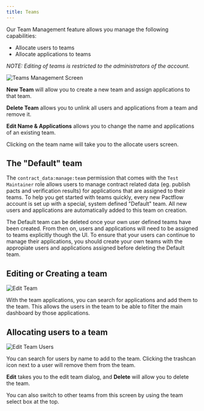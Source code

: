 ```yaml
---
title: Teams
---
```


Our Team Management feature allows you manage the following capabilities:

* Allocate users to teams
* Allocate applications to teams

_NOTE: Editing of teams is restricted to the administrators of the account._

![Teams Management Screen](/ui/teams.png)

**New Team** will allow you to create a new team and assign applications to that team.

**Delete Team** allows you to unlink all users and applications from a team and remove it.

**Edit Name & Applications** allows you to change the name and applications of an existing team.

Clicking on the team name will take you to the allocate users screen.

## The "Default" team

The `contract_data:manage:team` permission that comes with the `Test Maintainer` role allows users to manage contract related data (eg. publish pacts and verification results) for applications that are assigned to their teams. To help you get started with teams quickly, every new Pactflow account is set up with a special, system defined "Default" team. All new users and applications are automatically added to this team on creation.

The Default team can be deleted once your own user defined teams have been created. From then on, users and applications will need to be assigned to teams explicitly though the UI. To ensure that your users can continue to manage their applications, you should create your own teams with the appropiate users and applications assigned before deleting the Default team.

## Editing or Creating a team

![Edit Team](/ui/edit_team.png)

With the team applications, you can search for applications and add them to the team. This allows the users in the team
to be able to filter the main dashboard by those applications.

## Allocating users to a team

![Edit Team Users](/ui/edit_team_users.png)

You can search for users by name to add to the team. Clicking the trashcan icon next to a user will remove them from the team.

**Edit** takes you to the edit team dialog, and **Delete** will allow you to delete the team.

You can also switch to other teams from this screen by using the team select box at the top.
